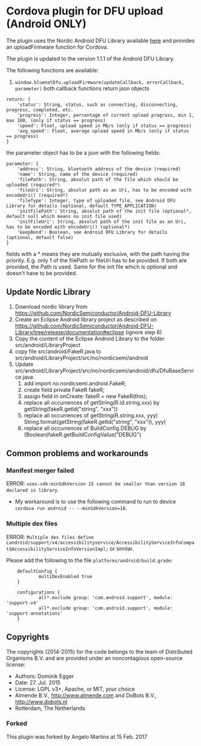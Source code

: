 # Cordova plugin for DFU upload (Android ONLY)

The plugin uses the Nordic Android DFU Library available [here](https://github.com/NordicSemiconductor/Android-DFU-Library) and provides an uploadFirmware function for Cordova.

The plugin is updated to the version 1.1.1 of the Android DFU Library.

The following functions are available:

1. `window.bluenetDfu.uploadFirmware(updateCallback, errorCallback, parameter)`
both callback functions return json objects
```
return: {
	'status': String, status, such as connecting, disconnecting, progress, completed, etc.
	'progress': Integer, percentage of current upload prograss, min 1, max 100, (only if status == progress)
	'speed': Float, upload speed in Mb/s (only if status == progress)
	'avg_speed': Float, average upload speed in Mb/s (only if status == progress)
}
```
the parameter object has to be a json with the following fields:
```
parameter: {
	'address': String, bluetooth address of the device (required)
	'name': String, name of the device (required)
	'filePath': String, absolut path of the file which should be uploaded (required*)
	'fileUri': String, absolut path as an Uri, has to be encoded with encodeUri() (required*)
	'fileType': Integer, type of uploaded file, see Android DFU Library for details (optional, default TYPE_APPLICATION)
	'initFilePath': String, absolut path of the init file (optional*, default null which means no init file used)
	'initFileUri': String, absolut path of the init file as an Uri, has to be encoded with encodeUri() (optional*)
	'keepBond': Boolean, see Android DFU Library for details (optional, default false)
}
```
fields with a * means they are mutually exclusive, with the path having the priority. E.g. only 1 of the filePath or fileUri
has to be provided. If both are provided, the Path is used.
Same for the init file which is optional and doesn't have to be provided.

## Update Nordic Library
1. Download nordic library from https://github.com/NordicSemiconductor/Android-DFU-Library
2. Create an Eclipse Android library project as described on https://github.com/NordicSemiconductor/Android-DFU-Library/tree/release/documentation#eclipse (ignore step 6)
3. Copy the content of the Eclipse Android Library to the folder src/android/LibraryProject
4. copy file src/android/FakeR.java to src/android/LibraryProject/src/no/nordicsemi/android
5. Update src/android/LibraryProject/src/no/nordicsemi/android/dfu/DfuBaseService.java:
	1. add import no.nordicsemi.android.FakeR;
	2. create field
		private FakeR fakeR;
	3. assign field in onCreate:
		fakeR = new FakeR(this);
	4. replace all occurrences of getString(R.id.string.xxx) by
		getString(fakeR.getId("string", "xxx"))
	5. replace all occurrences of getString(R.string.xxx, yyy)
		String.format(getString(fakeR.getId("string", "xxx")), yyy)
	6. replace all occurrences of BuildConfig.DEBUG by
		(Boolean)fakeR.getBuildConfigValue("DEBUG")


## Common problems and workarounds

### Manifest merger failed
ERROR: `uses-sdk:minSdkVersion 15 cannot be smaller than version 18 declared in library`.
* My workaround is to use the following command to run to device `cordova run android -- --minSdkVersion=18`.

### Multiple dex files
ERROR: `Multiple dex files define Landroid/support/v4/accessibilityservice/AccessibilityServiceInfoCompat$AccessibilityServiceInfoVersionImpl;` or similar.

Please add the following to the file `platforms/android/build.grade`:
```
	defaultConfig {
			multiDexEnabled true
	}

	configurations {
			all*.exclude group: 'com.android.support', module: 'support-v4'
			all*.exclude group: 'com.android.support', module: 'support-annotations'
	}
```


## Copyrights

The copyrights (2014-2015) for the code belongs to the team of Distributed Organisms B.V. and are provided under an noncontagious open-source license:

* Authors: Dominik Egger
* Date: 27. Jul. 2015
* License: LGPL v3+, Apache, or MIT, your choice
* Almende B.V., http://www.almende.com and DoBots B.V., http://www.dobots.nl
* Rotterdam, The Netherlands

### Forked

This plugin was forked by Angelo Martins at 15 Feb. 2017
